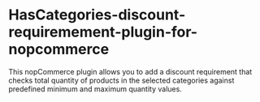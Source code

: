 # HasCategories-discount-requiremement-plugin-for-nopcommerce
This nopCommerce plugin allows you to add a discount requirement that checks total quantity of products in the selected categories against predefined minimum and maximum quantity values.
